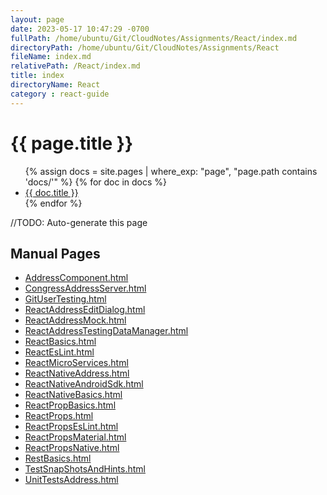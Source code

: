```yaml
---
layout: page
date: 2023-05-17 10:47:29 -0700
fullPath: /home/ubuntu/Git/CloudNotes/Assignments/React/index.md
directoryPath: /home/ubuntu/Git/CloudNotes/Assignments/React
fileName: index.md
relativePath: /React/index.md
title: index
directoryName: React
category : react-guide
---
```

<h1>{{ page.title }}</h1>

<ul>
  {% assign docs = site.pages | where_exp: "page", "page.path contains 'docs/'" %}
  {% for doc in docs %}
    <li>
      <a href="{{ doc.url }}">{{ doc.title }}</a>
    </li>
  {% endfor %}
</ul>

//TODO: Auto-generate this page

## Manual Pages

* [AddressComponent.html](AddressComponent.html)
* [CongressAddressServer.html](CongressAddressServer.html)
* [GitUserTesting.html](GitUserTesting.html)
* [ReactAddressEditDialog.html](ReactAddressEditDialog.html)
* [ReactAddressMock.html](ReactAddressMock.html)
* [ReactAddressTestingDataManager.html](ReactAddressTestingDataManager.html)
* [ReactBasics.html](ReactBasics.html)
* [ReactEsLint.html](ReactEsLint.html)
* [ReactMicroServices.html](ReactMicroServices.html)
* [ReactNativeAddress.html](ReactNativeAddress.html)
* [ReactNativeAndroidSdk.html](ReactNativeAndroidSdk.html)
* [ReactNativeBasics.html](ReactNativeBasics.html)
* [ReactPropBasics.html](ReactPropBasics.html)
* [ReactProps.html](ReactProps.html)
* [ReactPropsEsLint.html](ReactPropsEsLint.html)
* [ReactPropsMaterial.html](ReactPropsMaterial.html)
* [ReactPropsNative.html](ReactPropsNative.html)
* [RestBasics.html](RestBasics.html)
* [TestSnapShotsAndHints.html](TestSnapShotsAndHints.html)
* [UnitTestsAddress.html](UnitTestsAddress.html)
